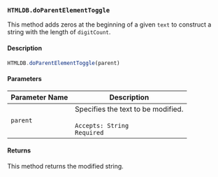 ### `HTMLDB.doParentElementToggle`

This method adds zeros at the beginning of a given `text` to construct a string with the length of `digitCount`.

#### Description

```javascript
HTMLDB.doParentElementToggle(parent)
```

#### Parameters

| Parameter Name             | Description                               |
| -------------------------- | ----------------------------------------- |
| `parent` | Specifies the text to be modified.<br><br>`Accepts: String`<br>`Required` |

#### Returns

This method returns the modified string.